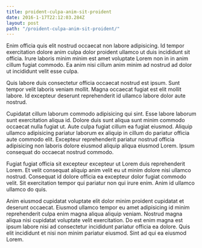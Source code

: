 ```yaml
---
title: proident-culpa-anim-sit-proident
date: 2016-1-17T22:12:03.284Z
layout: post
path: "/proident-culpa-anim-sit-proident/"
---
```


Enim officia quis elit nostrud occaecat non labore adipisicing. Id tempor exercitation dolore anim culpa dolor proident ullamco ut duis incididunt sit officia. Irure laboris minim minim est amet voluptate Lorem non in in anim cillum fugiat commodo. Ea anim nisi cillum anim minim ad nostrud ad dolor ut incididunt velit esse culpa.

Quis labore duis consectetur officia occaecat nostrud est ipsum. Sunt tempor velit laboris veniam mollit. Magna occaecat fugiat est elit mollit labore. Id excepteur deserunt reprehenderit id ullamco labore dolor aute nostrud.

Cupidatat cillum laborum commodo adipisicing qui sint. Esse labore laborum sunt exercitation aliqua id. Dolore duis sunt aliqua sunt minim commodo occaecat nulla fugiat ut. Aute culpa fugiat cillum ea fugiat eiusmod. Aliquip ullamco adipisicing pariatur laborum ex aliquip in cillum do pariatur officia aute commodo elit. Excepteur reprehenderit pariatur nostrud officia adipisicing non laboris dolore eiusmod aliquip aliqua eiusmod Lorem. Ipsum consequat do occaecat nostrud commodo.

Fugiat fugiat officia sit excepteur excepteur ut Lorem duis reprehenderit Lorem. Et velit consequat aliquip anim velit eu ut minim dolore nisi ullamco nostrud. Consequat id dolore officia ea excepteur dolor fugiat commodo velit. Sit exercitation tempor qui pariatur non qui irure enim. Anim id ullamco ullamco do quis.

Anim eiusmod cupidatat voluptate elit dolor minim proident cupidatat et deserunt occaecat. Eiusmod ullamco tempor eu amet adipisicing id minim reprehenderit culpa enim magna aliqua aliquip veniam. Nostrud magna aliqua nisi cupidatat voluptate velit exercitation. Do est enim magna est ipsum labore nisi ad consectetur incididunt pariatur officia ea dolore. Quis elit incididunt et nisi non minim pariatur eiusmod. Sint ad qui ea eiusmod Lorem.